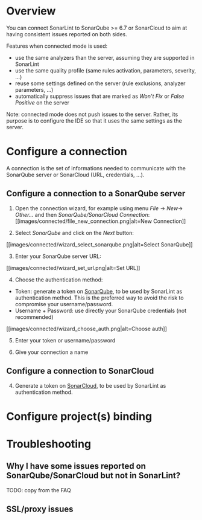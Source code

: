# Overview
You can connect SonarLint to SonarQube >= 6.7 or SonarCloud to aim at having consistent issues reported on both sides.

Features when connected mode is used:
* use the same analyzers than the server, assuming they are supported in SonarLint
* use the same quality profile (same rules activation, parameters, severity, ...)
* reuse some settings defined on the server (rule exclusions, analyzer parameters, ...)
* automatically suppress issues that are marked as _Won’t Fix_ or _False Positive_ on the server

Note: connected mode does not push issues to the server. Rather, its purpose is to configure the IDE so that it uses the same settings as the server.

# Configure a connection

A connection is the set of informations needed to communicate with the SonarQube server or SonarCloud (URL, credentials, ...).

## Configure a connection to a SonarQube server

1. Open the connection wizard, for example using menu _File_ -> _New_-> _Other..._ and then _SonarQube/SonarCloud Connection_:
[[images/connected/file_new_connection.png|alt=New Connection]]

2. Select _SonarQube_ and click on the _Next_ button:

[[images/connected/wizard_select_sonarqube.png|alt=Select SonarQube]]

3. Enter your SonarQube server URL:

[[images/connected/wizard_set_url.png|alt=Set URL]]

4. Choose the authentication method:
* Token: generate a token on [SonarQube](https://docs.sonarqube.org/latest/user-guide/user-token/), to be used by SonarLint as authentication method. This is the preferred way to avoid the risk to compromise your username/password.
* Username + Password: use directly your SonarQube credentials (not recommended)

[[images/connected/wizard_choose_auth.png|alt=Choose auth]]

5. Enter your token or username/password

6. Give your connection a name

## Configure a connection to SonarCloud

4. Generate a token on [SonarCloud](https://sonarcloud.io/documentation/user-guide/user-token/), to be used by SonarLint as authentication method.

# Configure project(s) binding

# Troubleshooting

## Why I have some issues reported on SonarQube/SonarCloud but not in SonarLint?

TODO: copy from the FAQ

## SSL/proxy issues